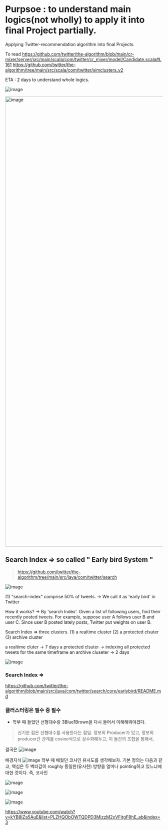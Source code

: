 # Purpsoe : to understand main logics(not wholly) to apply it into final Project partially. 
Applying Twitter-recommendation algorithm into final Projects. 

To read
https://github.com/twitter/the-algorithm/blob/main/cr-mixer/server/src/main/scala/com/twitter/cr_mixer/model/Candidate.scala#L161
https://github.com/twitter/the-algorithm/tree/main/src/scala/com/twitter/simclusters_v2




ETA : 2 days to understand whole logics. 

![image](https://github.com/justdoitjun/finalProject/assets/119689162/76c4a3b3-18de-42dc-ba08-85ab529f9241)

<img width="1440" alt="image" src="https://github.com/justdoitjun/finalProject/assets/119689162/0a05b247-f02d-44d6-8c44-a378e4fa5f91">


## Search Index => so called " Early bird System " 
> https://github.com/twitter/the-algorithm/tree/main/src/java/com/twitter/search

![image](https://github.com/justdoitjun/understandingTwitterAlgorithmtoApplyintoFinalProject/assets/119689162/ea2325eb-3828-4afc-ba09-0b974fc2f472)


(1) "search-index" comprise 50% of tweets. -> We call it as 'early bird' in Twitter

How it works? -> By 'search Index'. 
Given a list of following users, find their recently posted tweets. 
For example, suppose user A follows user B and user C. Since user B posted lately posts, Twitter put weights on user B. 

Search Index => three clusters. 
(1) a realtime cluster (2) a protected clsuter (3) archive cluster

a realtime cluter -> 7 days
a protected clsuter -> indexing all protected tweets for the same timeframe
an archive cluseter -> 2 days


![image](https://github.com/justdoitjun/understandingTwitterAlgorithmtoApplyintoFinalProject/assets/119689162/baad4805-0923-4d3f-82ca-a072d2549724)




### Search Index => 

https://github.com/twitter/the-algorithm/blob/main/src/java/com/twitter/search/core/earlybird/README.md




### 클러스터링은 필수 중 필수
* 학부 때 들었던 선형대수랑 3Blue1Brown을 다시 들어서 이해해봐야겠다. 
> 신기한 점은 선형대수를 사용한다는 점임. 
> 정보의 Producer가 있고, 정보의 producer간 관계를 cosine식으로 상수화해두고, 이 둘간의 조합을 통해서, 

결국은 
![image](https://github.com/justdoitjun/understandingTwitterAlgorithmtoApplyintoFinalProject/assets/119689162/f6e438a7-170c-4ed4-9f69-6919f994f0bb)

배경지식
![image](https://github.com/justdoitjun/understandingTwitterAlgorithmtoApplyintoFinalProject/assets/119689162/05cda95d-617d-4bf5-82f6-1da9792a831b)
학부 때 배웠던 코사인 유사도를 생각해보자. 기본 정의는 다음과 같고, 핵심은 두 벡터값이 roughly 동일한(유사한) 방향을 얼마나 pointing하고 있느냐에 대한 것이다. 
즉, 코사인 



![image](https://github.com/justdoitjun/understandingTwitterAlgorithmtoApplyintoFinalProject/assets/119689162/d3d8fe60-7b1e-48fb-8b7c-1b7fc46c3e24)


![image](https://github.com/justdoitjun/understandingTwitterAlgorithmtoApplyintoFinalProject/assets/119689162/a539a175-05b6-477c-bf13-f908ee2f814b)


![image](https://github.com/justdoitjun/understandingTwitterAlgorithmtoApplyintoFinalProject/assets/119689162/3104882e-c470-4fe9-a751-31b88b3ddff3)




https://www.youtube.com/watch?v=kYB8IZa5AuE&list=PLZHQObOWTQDPD3MizzM2xVFitgF8hE_ab&index=3
